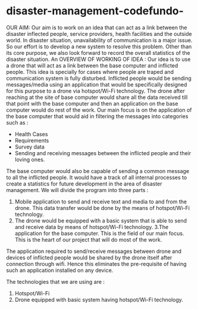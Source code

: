 # disaster-management-codefundo-
OUR AIM: Our aim is to work on an idea that can act as a link between the disaster inflected people, service providers, health facilities and the outside world.
In disaster situation, unavailability of communication is a major issue. So our effort is to develop a new system to resolve this problem. Other than its core purpose, we also look forward to record the overall statistics of the disaster situation. 
An OVERVIEW OF WORKING OF IDEA : Our idea is to use a drone that will act as a link between the base computer and inflicted people. This idea is specially for cases where people are traped and communication system is fully disturbed. Inflicted people would be sending messages/media using an application that would be specifically designed for this purpose to a drone via hotspot/Wi-Fi technology. The drone after reaching at the site of base computer would share all the data received till that point with the base computer and then an application on the base computer would do rest of the work.
Our main focus is on the application of the base computer that would aid in filtering the messages into categories such as :
- Health Cases
- Requirements
- Survey data
- Sending and receiving messages between the inflicted people and their loving ones.

The base computer would also be capable of sending a common message to all the inflicted people. It would have a track of all internal processes to create a statistics for future development in the area of disaster management.
We will divide the program into three parts :
1. Mobile application to send and receive text and media to and from the drone. This data transfer would be done by the means of hotspot/Wi-Fi technology.
2. The drone would be equipped with a basic system that is able to send and receive data by means of hotspot/Wi-Fi technology.
3.The application for the base computer. This is the field of our main focus. This is the heart of our project that will do most of the work.  

The application required to send/receive messages between drone and devices of inflicted people would be shared by the drone itself after connection through wifi. Hence this eliminates the pre-requisite of having such an application installed on any device.

The technologies that we are using are :
1. Hotspot/Wi-Fi
2. Drone equipped with basic system having hotspot/Wi-Fi technology.
